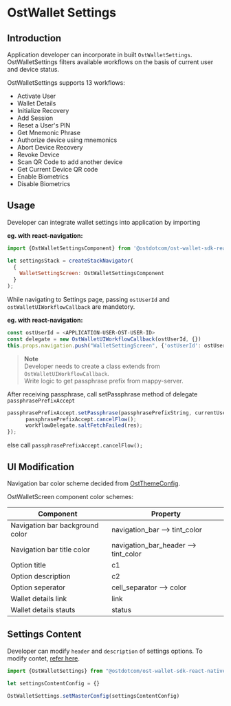 # OstWallet Settings

## Introduction

Application developer can incorporate in built `OstWalletSettings`. OstWalletSettings filters available workflows on the basis of current user and device status.

OstWalletSettings supports 13 workflows:

* Activate User
* Wallet Details
* Initialize Recovery
* Add Session
* Reset a User's PIN
* Get Mnemonic Phrase
* Authorize device using mnemonics
* Abort Device Recovery
* Revoke Device
* Scan QR Code to add another device
* Get Current Device QR code
* Enable Biometrics
* Disable Biometrics

## Usage

Developer can integrate wallet settings into application by importing

<b>eg. with react-navigation:</b>
```js
import {OstWalletSettingsComponent} from '@ostdotcom/ost-wallet-sdk-react-native';

let settingsStack = createStackNavigator(
  {
    WalletSettingScreen: OstWalletSettingsComponent
  }
);
```

While navigating to Settings page, passing `ostUserId` and `ostWalletUIWorkflowCallback` are mandetory.

<b>eg. with react-navigation:</b>
```js
const ostUserId = <APPLICATION-USER-OST-USER-ID>
const delegate = new OstWalletUIWorkflowCallback(ostUserId, {})
this.props.navigation.push("WalletSettingScreen", {'ostUserId': ostUserId, 'ostWalletUIWorkflowCallback': delegate});
```

><b>Note</b> <br/>
> Developer needs to create a class extends from `OstWalletUIWorkflowCallback`.<br/>
> Write logic to get passphrase prefix from mappy-server.

After receiving passphrase, call setPassphrase method of delegate `passphrasePrefixAccept`
```js
passphrasePrefixAccept.setPassphrase(passphrasePrefixString, currentUserOstId, () => {
      passphrasePrefixAccept.cancelFlow();
      workflowDelegate.saltFetchFailed(res);
});
```

else call `passphrasePrefixAccept.cancelFlow();`

## UI Modification

Navigation bar color scheme decided from [OstThemeConfig](../configs/ost-sdk-theme-config.js). 

OstWalletScreen component color schemes:

| Component | Property |
| -------------- | ------------ |
| Navigation bar background color | navigation_bar --> tint_color |
| Navigation bar title color | navigation_bar_header --> tint_color |
| Option title | c1 |
| Option description | c2 |
| Option seperator | cell_separator --> color |
| Wallet details link | link |
| Wallet details stauts | status |

## Settings Content

Developer can modify `header` and `description` of settings options. To modify contet, [refer here](../OstWalletSettingsConfig.md).

```js
import {OstWalletSettings} from "@ostdotcom/ost-wallet-sdk-react-native/js/index";

let settingsContentConfig = {}

OstWalletSettings.setMasterConfig(settingsContentConfig)
```



